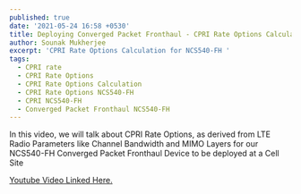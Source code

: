 ```yaml
---
published: true
date: '2021-05-24 16:58 +0530'
title: Deploying Converged Packet Fronthaul - CPRI Rate Options Calculation
author: Sounak Mukherjee
excerpt: 'CPRI Rate Options Calculation for NCS540-FH '
tags:
  - CPRI rate
  - CPRI Rate Options
  - CPRI Rate Options Calculation
  - CPRI Rate Options NCS540-FH
  - CPRI NCS540-FH
  - Converged Packet Fronthaul NCS540-FH
---
```

In this video, we will talk about CPRI Rate Options, as derived from LTE Radio Parameters like Channel Bandwidth and MIMO Layers for our NCS540-FH Converged Packet Fronthaul Device to be deployed at a Cell Site 

[Youtube Video Linked Here.](https://www.youtube.com/watch?v=ldwATqsg8i4)
